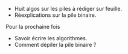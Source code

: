* Huit algos sur les piles à rédiger sur feuille.
* Réexplications sur la pile binaire.

Pour la prochaine fois

* Savoir écrire les algorithmes.
* Comment dépiler la pile binaire ?
